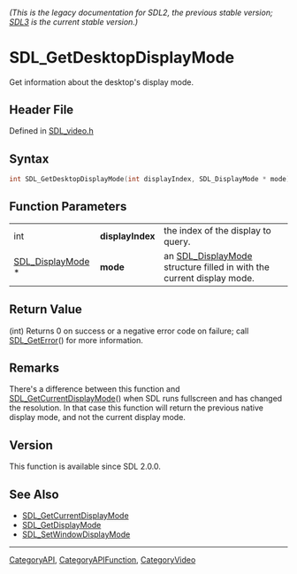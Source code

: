 ###### (This is the legacy documentation for SDL2, the previous stable version; [SDL3](https://wiki.libsdl.org/SDL3/) is the current stable version.)
# SDL_GetDesktopDisplayMode

Get information about the desktop's display mode.

## Header File

Defined in [SDL_video.h](https://github.com/libsdl-org/SDL/blob/SDL2/include/SDL_video.h)

## Syntax

```c
int SDL_GetDesktopDisplayMode(int displayIndex, SDL_DisplayMode * mode);
```

## Function Parameters

|                                      |                  |                                                                                          |
| ------------------------------------ | ---------------- | ---------------------------------------------------------------------------------------- |
| int                                  | **displayIndex** | the index of the display to query.                                                       |
| [SDL_DisplayMode](SDL_DisplayMode) * | **mode**         | an [SDL_DisplayMode](SDL_DisplayMode) structure filled in with the current display mode. |

## Return Value

(int) Returns 0 on success or a negative error code on failure; call
[SDL_GetError](SDL_GetError)() for more information.

## Remarks

There's a difference between this function and
[SDL_GetCurrentDisplayMode](SDL_GetCurrentDisplayMode)() when SDL runs
fullscreen and has changed the resolution. In that case this function will
return the previous native display mode, and not the current display mode.

## Version

This function is available since SDL 2.0.0.

## See Also

- [SDL_GetCurrentDisplayMode](SDL_GetCurrentDisplayMode)
- [SDL_GetDisplayMode](SDL_GetDisplayMode)
- [SDL_SetWindowDisplayMode](SDL_SetWindowDisplayMode)

----
[CategoryAPI](CategoryAPI), [CategoryAPIFunction](CategoryAPIFunction), [CategoryVideo](CategoryVideo)

